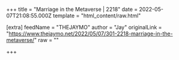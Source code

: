 
+++
title = "Marriage in the Metaverse | 2218"
date = 2022-05-07T21:08:55.000Z
template = "html_content/raw.html"

[extra]
feedName = "THEJAYMO"
author = "Jay"
originalLink = "https://www.thejaymo.net/2022/05/07/301-2218-marriage-in-the-metaverse/"
raw = ""

+++

